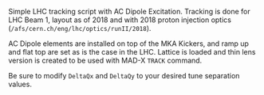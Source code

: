 Simple LHC tracking script with AC Dipole Excitation.
Tracking is done for LHC Beam 1, layout as of 2018 and with 2018 proton injection optics (`/afs/cern.ch/eng/lhc/optics/runII/2018`).

AC Dipole elements are installed on top of the MKA Kickers, and ramp up and flat top are set as is the case in the LHC.
Lattice is loaded and thin lens version is created to be used with MAD-X `TRACK` command.

Be sure to modify `DeltaQx` and `DeltaQy` to your desired tune separation values.